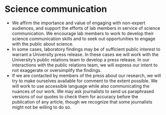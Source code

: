 # Science communication

- We affirm the importance and
    value of engaging with non-expert audiences, and support the efforts
    of lab members in service of science communication. We encourage lab
    members to work to develop their science communication skills and to
    seek out opportunities to engage with the public about science.
- In some cases, laboratory
    findings may be of sufficient public interest to warrant a
    University press release. In these cases we will work with the University’s public
    relations team to develop a press release.  In our interactions with the
    public relations team, we will express our intent to not exaggerate
    or oversimplify the findings.
- If we are contacted by
    members of the press about our research, we will try to make
    ourselves available for comment to the extent possible. We will work
    to use accessible language while also communicating the nuances of
    our work. We may ask journalists to send us paraphrased versions of
    our quotes to check them for accuracy before the publication of any
    article, though we recognize that some journalists might not be
    willing to do so.